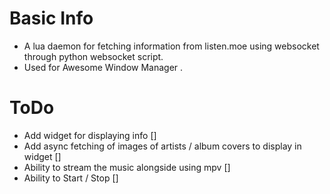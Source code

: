 # Basic Info

-  A lua daemon for fetching information from listen.moe using websocket through python websocket script. 
-  Used for Awesome Window Manager .

# ToDo

- Add widget for displaying info []
- Add async fetching of images of artists / album covers to display in widget []
- Ability to stream the music alongside using mpv []
- Ability to Start / Stop []



